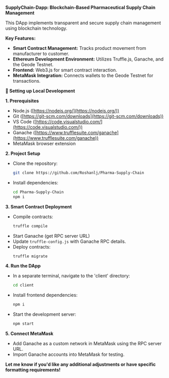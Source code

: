 **SupplyChain-Dapp: Blockchain-Based Pharmaceutical Supply Chain Management**

This DApp implements transparent and secure supply chain management using blockchain technology. 

**Key Features:**

* **Smart Contract Management:** Tracks product movement from manufacturer to customer.
* **Ethereum Development Environment:** Utilizes Truffle.js, Ganache, and the Geode Testnet.
* **Frontend:** Web3.js for smart contract interaction.
* **MetaMask Integration:** Connects wallets to the Geode Testnet for transactions.

**🔧 Setting up Local Development**

**1. Prerequisites**

* Node.js ([https://nodejs.org/](https://nodejs.org/))
* Git ([https://git-scm.com/downloads](https://git-scm.com/downloads))
* VS Code ([https://code.visualstudio.com/](https://code.visualstudio.com/))
* Ganache ([https://www.trufflesuite.com/ganache](https://www.trufflesuite.com/ganache))
* MetaMask browser extension

**2. Project Setup**

* Clone the repository:
   ```bash
   git clone https://github.com/Roshanlj/Pharma-Supply-Chain
   ```
* Install dependencies:
   ```bash
   cd Pharma-Supply-Chain
   npm i
   ```

**3. Smart Contract Deployment**

* Compile contracts:
   ```bash
   truffle compile
   ```
* Start Ganache (get RPC server URL)
* Update `truffle-config.js` with Ganache RPC details.
* Deploy contracts:
   ```bash
   truffle migrate
   ```

**4. Run the DApp**

* In a separate terminal, navigate to the 'client' directory:
   ```bash
   cd client
   ```
* Install frontend dependencies: 
   ```bash
   npm i 
   ```
* Start the development server:
   ```bash
   npm start
   ```

**5. Connect MetaMask**

* Add Ganache as a custom network in MetaMask using the RPC server URL.
* Import Ganache accounts into MetaMask for testing.

**Let me know if you'd like any additional adjustments or have specific formatting requirements!** 
